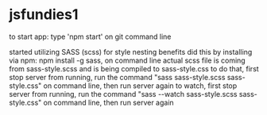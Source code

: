 # jsfundies1
to start app: type 'npm start' on git command line


started utilizing SASS (scss) for style nesting benefits
did this by installing via npm: npm install -g sass, on command line
actual scss file is coming from sass-style.scss and is being compiled to sass-style.css
  to do that, first stop server from running, run the command "sass sass-style.scss sass-style.css" on command line, then run server again
to watch, first stop server from running, run the command "sass --watch sass-style.scss sass-style.css" on command line, then run server again

